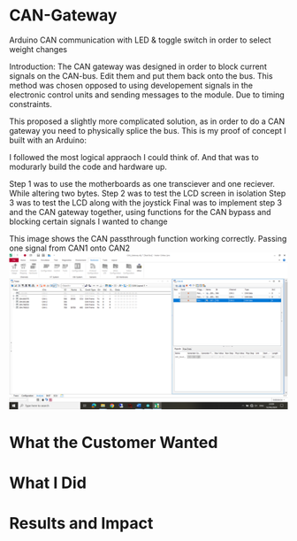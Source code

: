# CAN-Gateway
Arduino CAN communication with LED &amp; toggle switch in order to select weight changes

Introduction: The CAN gateway was designed in order to block current signals on the CAN-bus. Edit them and put them back onto the bus. This method was chosen opposed to using developement signals in the electronic control units and sending messages to the module. Due to timing constraints.

This proposed a slightly more complicated solution, as in order to do a CAN gateway you need to physically splice the bus. This is my proof of concept I built with an Arduino:

I followed the most logical appraoch I could think of. And that was to modurarly build the code and hardware up.

Step 1 was to use the motherboards as one transciever and one reciever. While altering two bytes.
Step 2 was to test the LCD screen in isolation
Step 3 was to test the LCD along with the joystick
Final was to implement step 3 and the CAN gateway together, using functions for the CAN bypass and blocking certain signals I wanted to change

This image shows the CAN passthrough function working correctly. Passing one signal from CAN1 onto CAN2
![Screenshot](https://github.com/CameronCode22/CAN-Gateway/blob/main/Image_Folder_GitHub/CAN_Passthrough.png?raw=true)


# What the Customer Wanted

# What I Did

# Results and Impact


